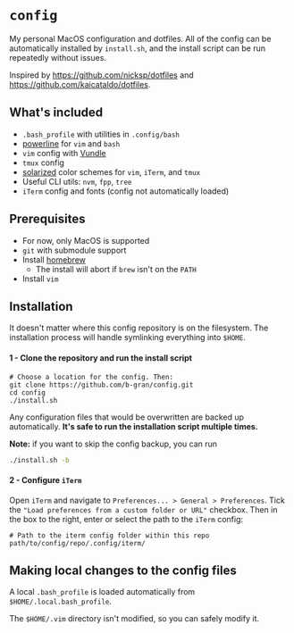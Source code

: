 # `config`

My personal MacOS configuration and dotfiles. All of the config can be automatically installed by `install.sh`, 
and the install script can be run repeatedly without issues.

Inspired by https://github.com/nicksp/dotfiles and https://github.com/kaicataldo/dotfiles.

## What's included
* `.bash_profile` with utilities in `.config/bash`
* [powerline](https://github.com/powerline/powerline) for `vim` and `bash`
* `vim` config with [Vundle](https://github.com/VundleVim/Vundle.vim)
* `tmux` config
* [solarized](http://ethanschoonover.com/solarized) color schemes for `vim`, `iTerm`, and `tmux`
* Useful CLI utils: `nvm`, `fpp`, `tree`
* `iTerm` config and fonts (config not automatically loaded)

## Prerequisites
* For now, only MacOS is supported
* `git` with submodule support
* Install [homebrew](https://brew.sh/)
    * The install will abort if `brew` isn't on the `PATH`
* Install `vim`

## Installation

It doesn't matter where this config repository is on the filesystem. The installation process will handle symlinking everything into `$HOME`.

#### 1 - Clone the repository and run the install script

```
# Choose a location for the config. Then:
git clone https://github.com/b-gran/config.git
cd config
./install.sh
```

Any configuration files that would be overwritten are backed up automatically.
__It's safe to run the installation script multiple times.__

**Note:** if you want to skip the config backup, you can run
```sh
./install.sh -b
```

#### 2 - Configure `iTerm`

Open `iTerm` and navigate to `Preferences... > General > Preferences`. Tick the 
`"Load preferences from a custom folder or URL"` checkbox. Then in the box to the right, enter or select the path to the `iTerm` config:
```
# Path to the iterm config folder within this repo
path/to/config/repo/.config/iterm/
```

## Making local changes to the config files

A local `.bash_profile` is loaded automatically from `$HOME/.local.bash_profile`.

The `$HOME/.vim` directory isn't modified, so you can safely modify it.
